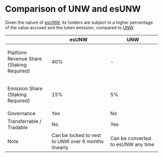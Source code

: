 # Comparison of UNW and esUNW

Given the nature of [esUNW](esunw-the-governance-token.md), its holders are subject to a higher percentage of the value accrued and the token emission, compared to [UNW](unw-the-utility-token.md).

|                                                     | esUNW                                               | UNW                                |
| --------------------------------------------------- | --------------------------------------------------- | ---------------------------------- |
| <p>Platform Revenue Share<br>(Staking Required)</p> | 40%                                                 | -                                  |
| <p>Emission Share<br>(Staking Required)</p>         | 15%                                                 | 5%                                 |
| Governance                                          | Yes                                                 | No                                 |
| Transferrable / Tradable                            | No                                                  | Yes                                |
| Note                                                | Can be locked to vest to UNW over 6 months linearly | Can be converted to esUNW any time |
